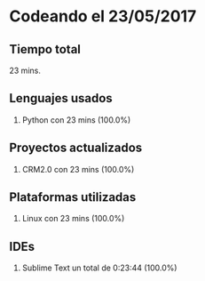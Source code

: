# Codeando el 23/05/2017

## Tiempo total
23 mins.

## Lenguajes usados
1. Python con 23 mins (100.0%)

## Proyectos actualizados
1. CRM2.0 con 23 mins (100.0%)

## Plataformas utilizadas
1. Linux con 23 mins (100.0%)

## IDEs
1. Sublime Text un total de 0:23:44 (100.0%)
